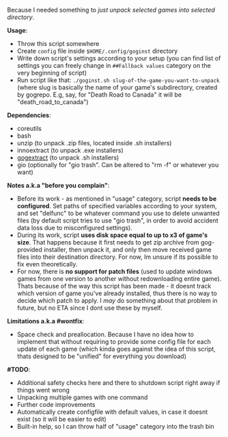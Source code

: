 Because I needed something to *just unpack selected games into selected directory*.

**Usage**:
- Throw this script somewhere
- Create `config` file inside `$HOME/.config/goginst` directory
- Write down script's settings according to your setup (you can find list of settings you can freely change in `##Fallback values` category on the very beginning of script)
- Run script like that: `./goginst.sh slug-of-the-game-you-want-to-unpack` (where slug is basically the name of your game's subdirectory, created by gogrepo. E.g, say, for "Death Road to Canada" it will be "death_road_to_canada")

**Dependencies**:
- coreutils
- bash
- unzip (to unpack .zip files, located inside .sh installers)
- innoextract (to unpack .exe installers)
- [gogextract](https://github.com/Yepoleb/gogextract) (to unpack .sh installers)
- gio (optionally for "gio trash". Can be altered to "rm -f" or whatever you want)

**Notes a.k.a "before you complain"**:
- Before its work - as mentioned in "usage" category, script **needs to be configured**. Set paths of specified variables according to your system, and set "delfunc" to be whatever command you use to delete unwanted files (by default script tries to use "gio trash", in order to avoid accident data loss due to misconfigured settings).
- During its work, script **uses disk space equal to up to x3 of game's size**. That happens because it first needs to get zip archive from gog-provided installer, then unpack it, and only then move received game files into their destination directory. For now, Im unsure if its possible to fix even theoretically.
- For now, there is **no support for patch files** (used to update windows games from one version to another without redownloading entire game). Thats because of the way this script has been made - it doesnt track which version of game you've already installed, thus there is no way to decide which patch to apply. I *may* do something about that problem in future, but no ETA since I dont use these by myself.

**Limitations a.k.a #wontfix**:
- Space check and preallocation. Because I have no idea how to implement that without requiring to provide some config file for each update of each game (which kinda goes against the idea of this script, thats designed to be "unified" for everything you download)

**#TODO**:
- Additional safety checks here and there to shutdown script right away if things went wrong
- Unpacking multiple games with one command
- Further code improvements
- Automatically create configfile with default values, in case it doesnt exist (so it will be easier to edit)
- Built-in help, so I can throw half of "usage" category into the trash bin
